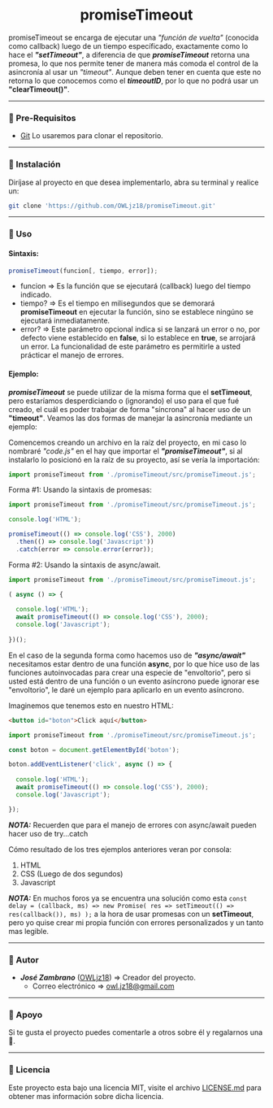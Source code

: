 <h1 align="center">promiseTimeout</h1>  

promiseTimeout se encarga de ejecutar una _"función de vuelta"_ (conocida como callback) luego de un tiempo específicado, exactamente como lo hace el _**"setTimeout"**_, a diferencia de que _**promiseTimeout**_ retorna una promesa, lo que nos permite tener de manera más comoda el control de la asincronía al usar un *"timeout"*. Aunque deben tener en cuenta que este no retorna lo que conocemos como el _**timeoutID**_, por lo que no podrá usar un **"clearTimeout()"**.

- - -

### 📝 Pre-Requisitos ### 

  * [Git](https://git-scm.com/) Lo usaremos para clonar el repositorio.

- - -

### 🔧 Instalación ### 

Diríjase al proyecto en que desea implementarlo, abra su terminal y realice un:

``` sh
git clone 'https://github.com/OWLjz18/promiseTimeout.git'
```

- - -

### 🔎 Uso ###

#### Sintaxis: 
``` javascript
promiseTimeout(funcion[, tiempo, error]);
```

  * funcion => Es la función que se ejecutará (callback) luego del tiempo indicado.
  * tiempo? => Es el tiempo en milisegundos que se demorará **promiseTimeout** en ejecutar la función, sino se establece ningúno se ejecutará inmediatamente.
  * error? => Este parámetro opcional indica si se lanzará un error o no, por defecto viene establecido en **false**, si lo establece en **true**, se arrojará un error. La funcionalidad de este parámetro es permitirle a usted prácticar el manejo de errores.

#### Ejemplo:

_**promiseTimeout**_ se puede utilizar de la misma forma que el **setTimeout**, pero estaríamos desperdiciando o (ignorando) el uso para el que fué creado, el cuál es poder trabajar de forma "síncrona" al hacer uso de un **"timeout"**. Veamos las dos formas de manejar la asincronía mediante un ejemplo:

Comencemos creando un archivo en la raíz del proyecto, en mi caso lo nombraré _"code.js"_ en el hay que importar el _**"promiseTimeout"**_, si al instalarlo lo posicionó en la raíz de su proyecto, así se vería la importación: 

``` javascript
import promiseTimeout from './promiseTimeout/src/promiseTimeout.js';
```

Forma #1: Usando la sintaxis de promesas:

``` javascript
import promiseTimeout from './promiseTimeout/src/promiseTimeout.js';

console.log('HTML');

promiseTimeout(() => console.log('CSS'), 2000)
  .then(() => console.log('Javascript'))
  .catch(error => console.error(error));
```

Forma #2: Usando la sintaxis de async/await.

``` javascript
import promiseTimeout from './promiseTimeout/src/promiseTimeout.js';

( async () => {
  
  console.log('HTML');
  await promiseTimeout(() => console.log('CSS'), 2000);
  console.log('Javascript');
  
})();
```

En el caso de la segunda forma como hacemos uso de _**"async/await"**_ necesitamos estar dentro de una función **async**, por lo que hice uso de las funciones autoinvocadas para crear una especie de "envoltorio", pero si usted está dentro de una función o un evento asíncrono puede ignorar ese "envoltorio", le daré un ejemplo para aplicarlo en un evento asíncrono. 

Imaginemos que tenemos esto en nuestro HTML:
``` html
<button id="boton">Click aquí</button>
```

``` javascript
import promiseTimeout from './promiseTimeout/src/promiseTimeout.js';

const boton = document.getElementById('boton');

boton.addEventListener('click', async () => {
  
  console.log('HTML');
  await promiseTimeout(() => console.log('CSS'), 2000);
  console.log('Javascript');

});
```

_**NOTA:**_ Recuerden que para el manejo de errores con async/await pueden hacer uso de try...catch

Cómo resultado de los tres ejemplos anteriores veran por consola:

  1. HTML
  2. CSS (Luego de dos segundos)
  3. Javascript

_**NOTA:**_ En muchos foros ya se encuentra una solución como esta `const delay = (callback, ms) => new Promise( res => setTimeout(() => res(callback()), ms) );` a la hora de usar promesas con un **setTimeout**, pero yo quise crear mi propia función con errores personalizados y un tanto mas legible.

- - -

### 🦉 Autor ###

  * *__José Zambrano__* ([OWLjz18](https://github.com/OWLjz18)) => Creador del proyecto.
    * Correo electrónico => <owl.jz18@gmail.com>

- - -

### 🤝 Apoyo ###

Si te gusta el proyecto puedes comentarle a otros sobre él y regalarnos una 🌟.

- - -

### 📃 Licencia ###

Este proyecto esta bajo una licencia MIT, visite el archivo [LICENSE.md](./LICENSE.md) para obtener mas información sobre dicha licencia.